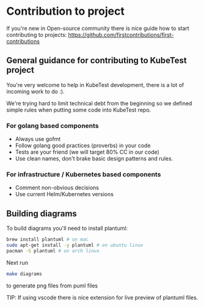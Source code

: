 # Contribution to project 

If you're new in Open-source community there is nice guide how to start contributing to projects: 
https://github.com/firstcontributions/first-contributions

## General guidance for contributing to KubeTest project

You're very welcome to help in KubeTest development, there is a lot of incoming work to do :). 

We're trying hard to limit technical debt from the beginning so we defined simple rules when putting some code into KubeTest repo.

### For golang based components

- Always use gofmt
- Follow golang good practices (proverbs) in your code
- Tests are your friend (we will target 80% CC in our code)
- Use clean names, don't brake basic design patterns and rules.

### For infrastructure / Kubernetes based components

- Comment non-obvious decisions
- Use current Helm/Kubernetes versions

## Building diagrams

To build diagrams you'll need to install plantuml:

```sh
brew install plantuml # on mac
sudo apt-get install -y plantuml # on ubuntu linux 
pacman -S plantuml # on arch linux
```
Next run 
```sh 
make diagrams
```
to generate png files from puml files

TIP: If using vscode there is nice extension for live preview of plantuml files.  

